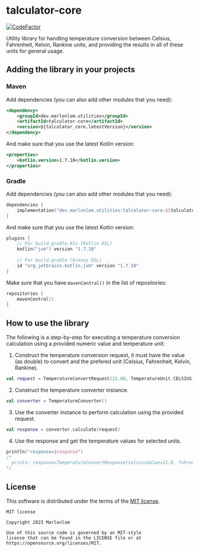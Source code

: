# talculator-core

[![CodeFactor](https://www.codefactor.io/repository/github/marlonlom/talculator-core/badge/main)](https://www.codefactor.io/repository/github/marlonlom/talculator-core/overview/main)

Utility library for handling temperature conversion between Celsius, Fahrenheit, Kelvin, Rankine units, and providing the results in all of these units for general usage.


## Adding the library in your projects

### Maven

Add dependencies (you can also add other modules that you need):

```xml
<dependency>
    <groupId>dev.marlonlom.utilities</groupId>
    <artifactId>talculator-core</artifactId>
    <version>${talculator_core.latestVersion}</version>
</dependency>
```

And make sure that you use the latest Kotlin version:

```xml
<properties>
    <kotlin.version>1.7.10</kotlin.version>
</properties>
```

### Gradle

Add dependencies (you can also add other modules that you need):

```kotlin
dependencies {
    implementation("dev.marlonlom.utilities:talculator-core:${talculator_core.latestVersion}")
}
```

And make sure that you use the latest Kotlin version:

```kotlin
plugins {
    // For build.gradle.kts (Kotlin DSL)
    kotlin("jvm") version "1.7.10"
    
    // For build.gradle (Groovy DSL)
    id "org.jetbrains.kotlin.jvm" version "1.7.10"
}
```

Make sure that you have `mavenCentral()` in the list of repositories:

```kotlin
repositories {
    mavenCentral()
}
```


## How to use the library
The following is a step-by-step for executing a temperature conversion calculation using a provided numeric value and temperature unit:

1. Construct the temperature conversion request, it must have the value (as double) to convert and the prefered unit (Celsius, Fahrenheit, Kelvin, Rankine).
```kotlin
val request = TemperatureConvertRequest(21.00, TemperatureUnit.CELSIUS)
```

2. Construct the temperature converter instance.
```kotlin
val converter = TemperatureConverter()
```

3. Use the converter instance to perform calculation using the provided request.
```kotlin
val response = converter.calculate(request)
```

4. Use the response and get the temperature values for selected units.
```kotlin
println("response=$response") 
/* 
  prints: response=TemperatureConvertResponse(celsiusValue=21.0, fahrenheitValue=69.8, kelvinValue=294.15, rankineValue=529.47) 
*/
```


## License

This software is distributed under the terms of the [MIT license](LICENSE).

```
MIT license

Copyright 2023 Marlonlom

Use of this source code is governed by an MIT-style
license that can be found in the LICENSE file or at
https://opensource.org/licenses/MIT.

```
